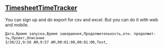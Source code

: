 ## [TimesheetTimeTracker](https://timesheet.io/en/)

You can sign up and do export for csv and excel. But you can do it with web and mobile.

```csv
Дата,Время запуска,Время завершения,Продолжительность,отн. продолжит-ть,Проект,Описание
3/30/22,9:56 AM,9:57 AM,00:01:00,00:01:00,Test,
```